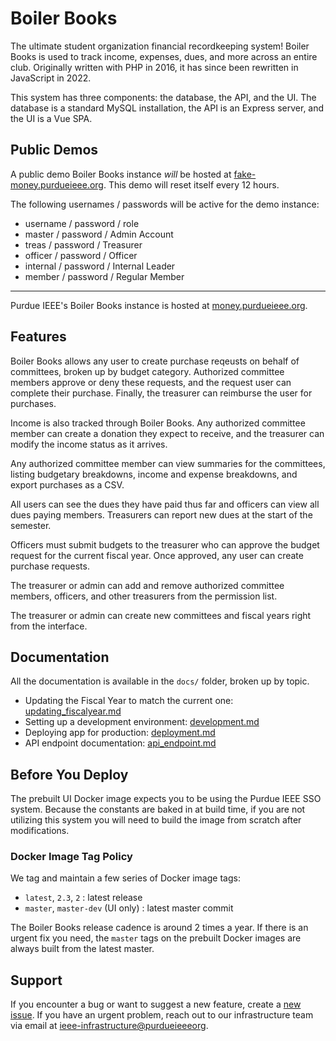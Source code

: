 # Boiler Books

The ultimate student organization financial recordkeeping system!
Boiler Books is used to track income, expenses, dues, and more across an entire club.
Originally written with PHP in 2016, it has since been rewritten in JavaScript in 2022.

This system has three components: the database, the API, and the UI. The database is a standard MySQL installation, the API is an Express server, and the UI is a Vue SPA.

## Public Demos

A public demo Boiler Books instance _will_ be hosted at [fake-money.purdueieee.org](https://fake-money.purdueieee.org).
This demo will reset itself every 12 hours.

The following usernames / passwords will be active for the demo instance:

* username / password / role
* master   / password / Admin Account
* treas    / password / Treasurer
* officer  / password / Officer
* internal / password / Internal Leader
* member   / password / Regular Member

<hr>

Purdue IEEE's Boiler Books instance is hosted at [money.purdueieee.org](https://money.purdueieee.org).

## Features

Boiler Books allows any user to create purchase reqeusts on behalf of committees, broken up by budget category. Authorized committee members approve or deny these requests, and the request user can complete their purchase. Finally, the treasurer can reimburse the user for purchases.

Income is also tracked through Boiler Books. Any authorized committee member can create a donation they expect to receive, and the treasurer can modify the income status as it arrives.

Any authorized committee member can view summaries for the committees, listing budgetary breakdowns, income and expense breakdowns, and export purchases as a CSV.

All users can see the dues they have paid thus far and officers can view all dues paying members. Treasurers can report new dues at the start of the semester.

Officers must submit budgets to the treasurer who can approve the budget request for the current fiscal year. Once approved, any user can create purchase requests.

The treasurer or admin can add and remove authorized committee members, officers, and other treasurers from the permission list.

The treasurer or admin can create new committees and fiscal years right from the interface.

## Documentation

All the documentation is available in the `docs/` folder, broken up by topic.

* Updating the Fiscal Year to match the current one: [updating_fiscalyear.md](docs/updating_fiscalyear.md)
* Setting up a development environment: [development.md](docs/development.md)
* Deploying app for production: [deployment.md](docs/deployment.md)
* API endpoint documentation: [api_endpoint.md](docs/api_endpoints.md)

## Before You Deploy

The prebuilt UI Docker image expects you to be using the Purdue IEEE SSO system.
Because the constants are baked in at build time, if you are not utilizing this system you will need to build the image from scratch after modifications.

### Docker Image Tag Policy

We tag and maintain a few series of Docker image tags:
* `latest`, `2.3`, `2` : latest release
* `master`, `master-dev` (UI only) : latest master commit

The Boiler Books release cadence is around 2 times a year.
If there is an urgent fix you need, the `master` tags on the prebuilt Docker images are always built from the latest master.

## Support

If you encounter a bug or want to suggest a new feature, create a [new issue](https://github.com/PurdueIEEE/boilerbooks/issues/new). If you have an urgent problem, reach out to our infrastructure team via email at [ieee-infrastructure@purdueieeeorg](mailto:ieee-infrastructure@purdueieee.org).
